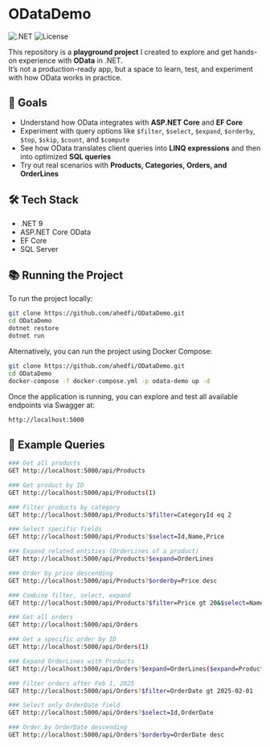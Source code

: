 # ODataDemo

![.NET](https://img.shields.io/badge/.NET-9.0-blueviolet?logo=dotnet)
![License](https://img.shields.io/github/license/TNOSC/OtripleS.Api?color=green)


This repository is a **playground project** I created to explore and get hands-on experience with **OData** in .NET.  
It’s not a production-ready app, but a space to learn, test, and experiment with how OData works in practice.

## 🎯 Goals
- Understand how OData integrates with **ASP.NET Core** and **EF Core**  
- Experiment with query options like `$filter`, `$select`, `$expand`, `$orderby`, `$top`, `$skip`, `$count`, and `$compute`  
- See how OData translates client queries into **LINQ expressions** and then into optimized **SQL queries**  
- Try out real scenarios with **Products, Categories, Orders, and OrderLines**  

## 🛠️ Tech Stack
- .NET 9  
- ASP.NET Core OData  
- EF Core  
- SQL Server  

## 📚 Running the Project

To run the project locally:

```bash
git clone https://github.com/ahedfi/ODataDemo.git
cd ODataDemo
dotnet restore
dotnet run
```

Alternatively, you can run the project using Docker Compose:

```bash
git clone https://github.com/ahedfi/ODataDemo.git
cd ODataDemo
docker-compose -f docker-compose.yml -p odata-demo up -d
```
Once the application is running, you can explore and test all available endpoints via Swagger at:
```bash
http://localhost:5000
```

## 📌 Example Queries


```bash
### Get all products
GET http://localhost:5000/api/Products

### Get product by ID
GET http://localhost:5000/api/Products(1)

### Filter products by category
GET http://localhost:5000/api/Products?$filter=CategoryId eq 2

### Select specific fields
GET http://localhost:5000/api/Products?$select=Id,Name,Price

### Expand related entities (OrderLines of a product)
GET http://localhost:5000/api/Products?$expand=OrderLines

### Order by price descending
GET http://localhost:5000/api/Products?$orderby=Price desc

### Combine filter, select, expand
GET http://localhost:5000/api/Products?$filter=Price gt 20&$select=Name,Price&$expand=OrderLines

### Get all orders
GET http://localhost:5000/api/Orders

### Get a specific order by ID
GET http://localhost:5000/api/Orders(1)

### Expand OrderLines with Products
GET http://localhost:5000/api/Orders?$expand=OrderLines($expand=Product)

### Filter orders after Feb 1, 2025
GET http://localhost:5000/api/Orders?$filter=OrderDate gt 2025-02-01

### Select only OrderDate field
GET http://localhost:5000/api/Orders?$select=Id,OrderDate

### Order by OrderDate descending
GET http://localhost:5000/api/Orders?$orderby=OrderDate desc
```

